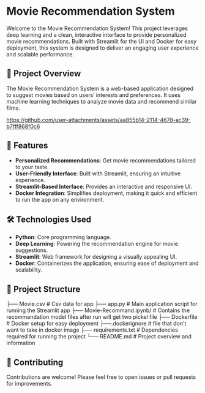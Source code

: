 # Movie Recommendation System

Welcome to the Movie Recommendation System! This project leverages deep learning and a clean, interactive interface to provide personalized movie recommendations. Built with Streamlit for the UI and Docker for easy deployment, this system is designed to deliver an engaging user experience and scalable performance.

## 🚀 Project Overview

The Movie Recommendation System is a web-based application designed to suggest movies based on users’ interests and preferences. It uses machine learning techniques to analyze movie data and recommend similar films.

https://github.com/user-attachments/assets/aa855b14-2114-4678-ac39-b7fff868f0c6

## 🎯 Features

- **Personalized Recommendations**: Get movie recommendations tailored to your taste.
- **User-Friendly Interface**: Built with Streamlit, ensuring an intuitive experience.
- **Streamlit-Based Interface**: Provides an interactive and responsive UI.
- **Docker Integration**: Simplifies deployment, making it quick and efficient to run the app on any environment.

## 🛠️ Technologies Used

- **Python**: Core programming language.
- **Deep Learning**: Powering the recommendation engine for movie suggestions.
- **Streamlit**: Web framework for designing a visually appealing UI.
- **Docker**: Containerizes the application, ensuring ease of deployment and scalability.

## 📂 Project Structure

├── Movie.csv                # Csv data for app
├── app.py                   # Main application script for running the Streamlit app
├── Movie-Recommand.ipynb/   # Contains the recommendation model files after run will get two pickel file
├── Dockerfile               # Docker setup for easy deployment
├──.dockerignore             # file that don't want to take in docker image
├── requirements.txt         # Dependencies required for running the project
└── README.md                # Project overview and information

## 🤝 Contributing

Contributions are welcome! Please feel free to open issues or pull requests for improvements.




